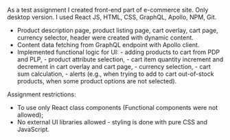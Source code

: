 As a test assignment I created front-end part of e-commerce site. Only desktop version.
I used React JS, HTML, CSS, GraphQL, Apollo, NPM, Git.

- Product description page, product listing page, cart overlay, cart page, currency
  selector, header were created with dynamic content.
- Content data fetching from GraphQL endpoint with Apollo client.
- Implemented functional logic for UI: - adding products to cart from PDP and PLP, - product attribute selection, - cart item quantity increment and decrement in cart overlay and cart
  page, - currency selection, - cart sum calculation, - alerts (e.g., when trying to add to cart out-of-stock products, when some product options are not selected).

Assignment restrictions:

- To use only React class components (Functional components were not allowed);
- No external UI libraries allowed - styling is done with pure CSS and JavaScript.
